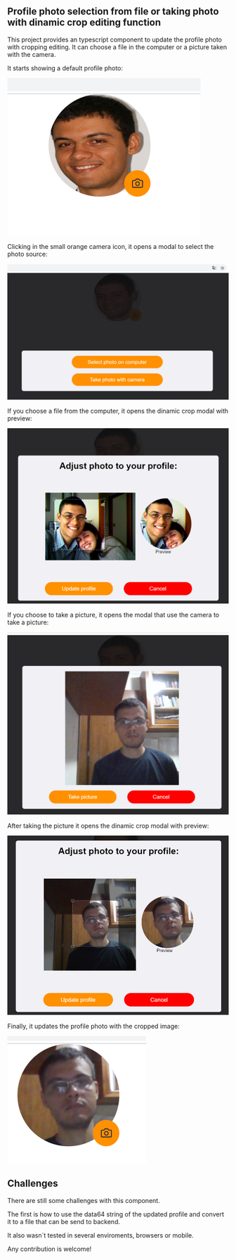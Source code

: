 ## Profile photo selection from file or taking photo with dinamic crop editing function

This project provides an typescript component to update the profile photo with cropping editing. It can choose a file
in the computer or a picture taken with the camera.

It starts showing a default profile photo:


![profile-photo](https://github.com/lndaquino/profile-photo-selection/blob/master/src/profile-photo.png?raw=true)



Clicking in the small orange camera icon, it opens a modal to select the photo source:

![modal-input-selection](https://github.com/lndaquino/profile-photo-selection/blob/master/src/modal-input-type-selection.png?raw=true)



If you choose a file from the computer, it opens the dinamic crop modal with preview:

![modal-input-selection](https://github.com/lndaquino/profile-photo-selection/blob/master/src/adjusting-photo.png?raw=true)



If you choose to take a picture, it opens the modal that use the camera to take a picture:

![modal-input-selection](https://github.com/lndaquino/profile-photo-selection/blob/master/src/taking-picture.png?raw=true)



After taking the picture it opens the dinamic crop modal with preview:


![modal-input-selection](https://github.com/lndaquino/profile-photo-selection/blob/master/src/adjusting-picture.png?raw=true)



Finally, it updates the profile photo with the cropped image:



![modal-input-selection](https://github.com/lndaquino/profile-photo-selection/blob/master/src/updated-profile-with-camera-photo.png?raw=true)



## Challenges

There are still some challenges with this component.

The first is how to use the data64 string of the updated profile and convert it to a file that can be send to backend.

It also wasn´t tested in several enviroments, browsers or mobile.

Any contribution is welcome!
